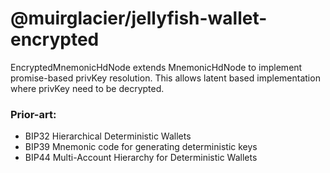 # @muirglacier/jellyfish-wallet-encrypted

EncryptedMnemonicHdNode extends MnemonicHdNode to implement promise-based privKey resolution. This allows latent based
implementation where privKey need to be decrypted.

### Prior-art:

- BIP32 Hierarchical Deterministic Wallets
- BIP39 Mnemonic code for generating deterministic keys
- BIP44 Multi-Account Hierarchy for Deterministic Wallets
